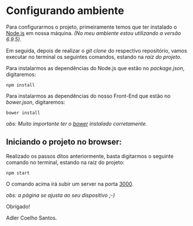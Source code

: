 # Configurando ambiente

Para configurarmos o projeto, primeiramente temos que ter instalado o [Node.js](https://nodejs.org/en/) em nossa máquina. _(No meu ambiente estou utilizando a versão 6.9.5)_.

Em seguida, depois de realizar o _git clone_ do respectivo repositório, vamos executar no terminal os seguintes comandos, estando na *raiz do projeto*.

Para instalarmos as dependências do Node.js que estão no _package.json_, digitaremos:
```
npm install
```

Para instalarmos as dependências do nosso Front-End que estão no _bower.json_, digitaremos:
```
bower install
```
*obs: Muito importante ter o [bower](https://bower.io/) instalado corretamente.*

## Iniciando o projeto no browser:

Realizado os passos ditos anteriormente, basta digitarmos o seguinte comando no terminal, estando na raiz do projeto:
```
npm start
```

O comando acima irá subir um server na porta [3000](http://localhost:3000).

*obs: a página se ajusta ao seu dispositivo ;-)*

Obrigado!

Adler Coelho Santos.